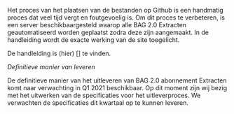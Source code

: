 Het proces van het plaatsen van de bestanden op Github is een handmatig proces dat veel tijd vergt en foutgevoelig is. Om dit proces te verbeteren, is een server beschikbaargesteld waarop alle BAG 2.0 Extracten geautomatiseerd worden geplaatst zodra deze zijn aangemaakt. In de handleiding wordt de exacte werking van de site toegelicht.
  
De handleiding is (hier) []  te vinden.

*Definitieve manier van leveren*  

De definitieve manier van het uitleveren van BAG 2.0 abonnement Extracten komt naar verwachting in Q1 2021 beschikbaar. Op dit moment zijn wij bezig met het uitwerken van de specificaties voor het uitleverproces. We verwachten de specificaties dit kwartaal op te kunnen leveren. 
